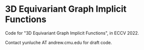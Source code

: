 # 3D Equivariant Graph Implicit Functions
Code for "3D Equivariant Graph Implicit Functions", in ECCV 2022. 

Contact yunluche AT andrew.cmu.edu for draft code.  
